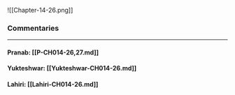 ![[Chapter-14-26.png]]

### Commentaries

---

#### Pranab: [[P-CH014-26,27.md]]

#### Yukteshwar: [[Yukteshwar-CH014-26.md]]

#### Lahiri: [[Lahiri-CH014-26.md]]
